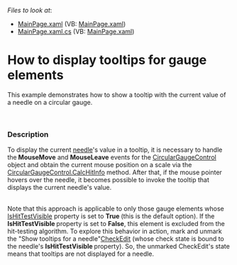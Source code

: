 <!-- default file list -->
*Files to look at*:

* [MainPage.xaml](./CS/DXGauges_Show_Tooltips/MainPage.xaml) (VB: [MainPage.xaml](./VB/DXGauges_Show_Tooltips/MainPage.xaml))
* [MainPage.xaml.cs](./CS/DXGauges_Show_Tooltips/MainPage.xaml.cs) (VB: [MainPage.xaml](./VB/DXGauges_Show_Tooltips/MainPage.xaml))
<!-- default file list end -->
# How to display tooltips for gauge elements


<p>This example demonstrates how to show a tooltip with the current value of a needle on a circular gauge.</p><br />



<h3>Description</h3>

<p>To display the current <a href="http://help.devexpress.com/#Silverlight/CustomDocument5619"><u>needle</u></a>&#39;s value in a tooltip, it is necessary to handle the<strong> MouseMove</strong> and <strong>MouseLeave</strong> events for the <a href="http://help.devexpress.com/#Silverlight/clsDevExpressXpfGaugesCircularGaugeControltopic"><u>CircularGaugeControl</u></a> object and obtain the current mouse position on a scale via the <a href="http://help.devexpress.com/#Silverlight/DevExpressXpfGaugesCircularGaugeControl_CalcHitInfotopic"><u>CircularGaugeControl.CalcHitInfo</u></a> method. After that, if the mouse pointer hovers over the needle, it becomes possible to invoke the tooltip that displays the current needle&#39;s value.</p><p><br />
Note that this approach is applicable to only those gauge elements whose <a href="http://help.devexpress.com/#Silverlight/DevExpressXpfGaugesValueIndicatorBase_IsHitTestVisibletopic"><u>IsHitTestVisible</u></a> property is set to <strong>True </strong>(this is the default option). If the <strong>IsHitTestVisible </strong>property is set to <strong>False</strong>, this element is excluded from the hit-testing algorithm. To explore this behavior in action, mark and unmark the &quot;Show tooltips for a needle&quot;<a href="http://help.devexpress.com/#Silverlight/clsDevExpressXpfEditorsCheckEdittopic"><u>CheckEdit</u></a> (whose check state is bound to the needle&#39;s <strong>IsHitTestVisible </strong>property). So, the unmarked CheckEdit&#39;s state means that tooltips are not displayed for a needle. </p><br />


<br/>


